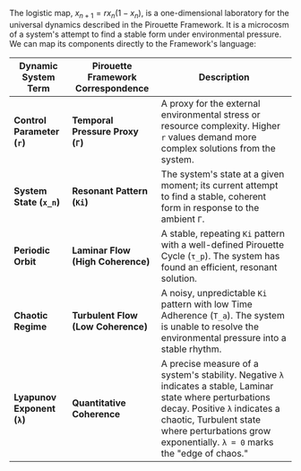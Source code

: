The logistic map, $x_{n+1} = r x_n (1 - x_n)$, is a one-dimensional laboratory for the universal dynamics described in the Pirouette Framework. It is a microcosm of a system's attempt to find a stable form under environmental pressure. We can map its components directly to the Framework's language:

| Dynamic System Term | Pirouette Framework Correspondence | Description |
|---|---|---|
| **Control Parameter (`r`)** | **Temporal Pressure Proxy (`Γ`)** | A proxy for the external environmental stress or resource complexity. Higher `r` values demand more complex solutions from the system. |
| **System State (`x_n`)** | **Resonant Pattern (`Ki`)** | The system's state at a given moment; its current attempt to find a stable, coherent form in response to the ambient `Γ`. |
| **Periodic Orbit** | **Laminar Flow (High Coherence)** | A stable, repeating `Ki` pattern with a well-defined Pirouette Cycle (`τ_p`). The system has found an efficient, resonant solution. |
| **Chaotic Regime** | **Turbulent Flow (Low Coherence)** | A noisy, unpredictable `Ki` pattern with low Time Adherence (`T_a`). The system is unable to resolve the environmental pressure into a stable rhythm. |
| **Lyapunov Exponent (`λ`)** | **Quantitative Coherence** | A precise measure of a system's stability. Negative `λ` indicates a stable, Laminar state where perturbations decay. Positive `λ` indicates a chaotic, Turbulent state where perturbations grow exponentially. `λ = 0` marks the "edge of chaos." |